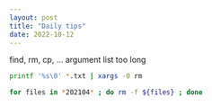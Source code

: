 ```yaml
---
layout: post
title: "Daily tips"
date: 2022-10-12
---
```


find, rm, cp, ... argument list too long

```bash
printf '%s\0' *.txt | xargs -0 rm

for files in *202104* ; do rm -f ${files} ; done
```
